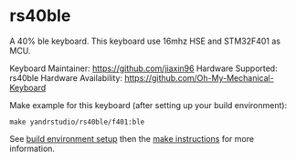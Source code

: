 rs40ble
===

A 40% ble keyboard.
This keyboard use 16mhz HSE and STM32F401 as MCU.

Keyboard Maintainer: https://github.com/jiaxin96
Hardware Supported: rs40ble
Hardware Availability: https://github.com/Oh-My-Mechanical-Keyboard 

Make example for this keyboard (after setting up your build environment):

    make yandrstudio/rs40ble/f401:ble

See [build environment setup](https://docs.qmk.fm/#/getting_started_build_tools) then the [make instructions](https://docs.qmk.fm/#/getting_started_make_guide) for more information.
